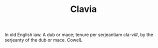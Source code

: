 ---
title: Clavia
letter: C
permalink: "/definitions/bld-clavia.html"
body: In old English iaw. A dub or mace; tenure per serjeantiam cla-vi#, by the serjeanty
  of the dub or mace. CowelL
published_at: '2018-07-07'
source: Black's Law Dictionary 2nd Ed (1910)
layout: post
---
